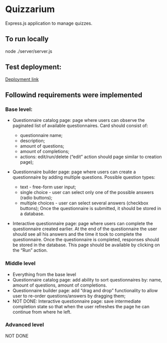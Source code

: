 # Quizzarium

Express.js application to manage quizzes.


## To run locally

  node ./server/server.js

## Test deployment:
[Deployment link](http://23.95.225.112:3000/)

## Followind requirements were implemented

### Base level:

* Questionnaire catalog page: page where users can observe the paginated list of
available questionnaires. Card should consist of:
    - questionnaire name;
    - description;
    - amount of questions;
    - amount of completions;
    - actions: edit/run/delete (“edit” action should page similar to creation page);

* Questionnaire builder page: page where users can create a questionnaire by adding
multiple questions.
    Possible question types:
    - text - free-form user input;
    - single choice - user can select only one of the possible answers (radio buttons);
    - multiple choices - user can select several answers (checkbox buttons);
    Once the questionnaire is submitted, it should be stored in a database.

* Interactive questionnaire page: page where users can complete the questionnaire
created earlier. At the end of the questionnaire the user should see all his answers and
the time it took to complete the questionnaire. Once the questionnaire is completed,
responses should be stored in the database. This page should be available by clicking
on the “Run” action.


### Middle level

* Everything from the base level
* Questionnaire catalog page: add ability to sort questionnaires by: name, amount of
questions, amount of completions.
* Questionnaire builder page: add “drag and drop” functionality to allow user to
re-order questions/answers by dragging them;
* NOT DONE: Interactive questionnaire page: save intermediate completion state so that when the
user refreshes the page he can continue from where he left.

### Advanced level
    
NOT DONE
